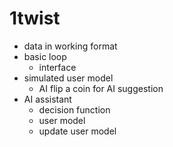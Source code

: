 # 1twist



- data in working format
- basic loop
	- interface
- simulated user model
	- AI flip a coin for AI suggestion
- AI assistant
	- decision function
	- user model
	- update user model





